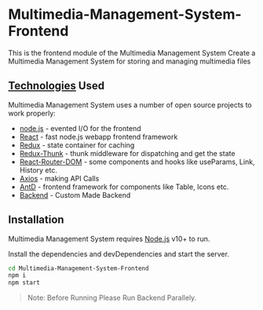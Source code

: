 # Multimedia-Management-System-Frontend
This is the frontend module of the Multimedia Management System
Create a Multimedia Management System for storing and managing multimedia files

## [Technologies](https://github.com/Vivek79781/Multimedia-Management-System-Frontend/blob/main/package.json) Used
Multimedia Management System uses a number of open source projects to work properly:

- [node.js](https://nodejs.org/en) - evented I/O for the frontend
- [React](https://legacy.reactjs.org/) - fast node.js webapp frontend framework
- [Redux](https://redux.js.org/) - state container for caching
- [Redux-Thunk](https://www.npmjs.com/package/redux-thunk) - thunk middleware for dispatching and get the state
- [React-Router-DOM](https://www.npmjs.com/package/react-router-dom) - some components and hooks like useParams, Link, History etc.
- [Axios](https://axios-http.com/docs/intro) - making API Calls
- [AntD](https://ant.design/) - frontend framework for components like Table, Icons etc.
- [Backend](https://github.com/Vivek79781/Multimedia-Management-System-Backend.git) - Custom Made Backend


## Installation

Multimedia Management System requires [Node.js](https://nodejs.org/) v10+ to run.

Install the dependencies and devDependencies and start the server.

```sh
cd Multimedia-Management-System-Frontend
npm i
npm start
```

> Note: Before Running Please Run Backend Parallely.
